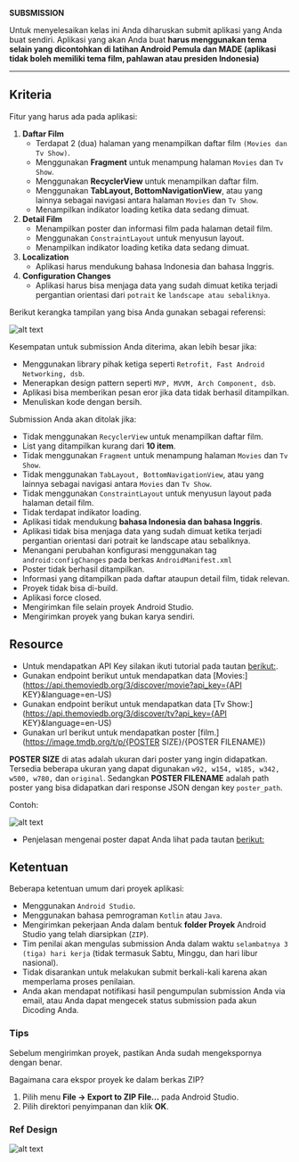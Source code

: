 **SUBSMISSION**

Untuk menyelesaikan kelas ini Anda diharuskan submit aplikasi yang Anda buat sendiri. Aplikasi yang akan Anda buat **harus menggunakan tema selain yang dicontohkan di latihan Android Pemula dan MADE (aplikasi tidak boleh memiliki tema film, pahlawan atau presiden Indonesia)**


---

## Kriteria

Fitur yang harus ada pada aplikasi:

1. **Daftar Film**
    - Terdapat 2 (dua) halaman yang menampilkan daftar film `(Movies dan Tv Show)`.
    - Menggunakan **Fragment** untuk menampung halaman `Movies` dan `Tv Show`.
    - Menggunakan **RecyclerView** untuk menampilkan daftar film.
    - Menggunakan **TabLayout, BottomNavigationView**, atau yang lainnya sebagai navigasi antara halaman `Movies` dan `Tv Show`.
    - Menampilkan indikator loading ketika data sedang dimuat.
2. **Detail Film**
    - Menampilkan poster dan informasi film pada halaman detail film.
    - Menggunakan `ConstraintLayout` untuk menyusun layout.
    - Menampilkan indikator loading ketika data sedang dimuat.
3. **Localization**
    - Aplikasi harus mendukung bahasa Indonesia dan bahasa Inggris.
4. **Configuration Changes**
    - Aplikasi harus bisa menjaga data yang sudah dimuat ketika terjadi pergantian orientasi dari `potrait` ke `landscape atau sebaliknya`.
    
Berikut kerangka tampilan yang bisa Anda gunakan sebagai referensi:

![alt text](https://dicodingacademy.blob.core.windows.net/academies/20190304105622bf155a6cc53796c48877ad20d603e099.png)

Kesempatan untuk submission Anda diterima, akan lebih besar jika:

- Menggunakan library pihak ketiga seperti `Retrofit, Fast Android Networking, dsb`.
- Menerapkan design pattern seperti `MVP, MVVM, Arch Component, dsb`.
- Aplikasi bisa memberikan pesan eror jika data tidak berhasil ditampilkan.
- Menuliskan kode dengan bersih.

Submission Anda akan ditolak jika:

- Tidak menggunakan `RecyclerView` untuk menampilkan daftar film.
- List yang ditampilkan kurang dari **10 item**.
- Tidak menggunakan `Fragment` untuk menampung halaman `Movies` dan `Tv Show`.
- Tidak menggunakan `TabLayout, BottomNavigationView`, atau yang lainnya sebagai navigasi antara `Movies` dan `Tv Show`.
- Tidak menggunakan `ConstraintLayout` untuk menyusun layout pada halaman detail film.
- Tidak terdapat indikator loading.
- Aplikasi tidak mendukung **bahasa Indonesia dan bahasa Inggris**.
- Aplikasi tidak bisa menjaga data yang sudah dimuat ketika terjadi pergantian orientasi dari potrait ke landscape atau sebaliknya.
- Menangani perubahan konfigurasi menggunakan tag `android:configChanges` pada berkas `AndroidManifest.xml`
- Poster tidak berhasil ditampilkan.
- Informasi yang ditampilkan pada daftar ataupun detail film, tidak relevan.
- Proyek tidak bisa di-build.
- Aplikasi force closed.
- Mengirimkan file selain proyek Android Studio.
- Mengirimkan proyek yang bukan karya sendiri.

## Resource

- Untuk mendapatkan API Key silakan ikuti tutorial pada tautan [berikut:](https://blog.dicoding.com/registrasi-testing-themoviedb-api/). 
- Gunakan endpoint berikut untuk mendapatkan data [Movies:](https://api.themoviedb.org/3/discover/movie?api_key={API KEY}&language=en-US)
- Gunakan endpoint berikut untuk mendapatkan data [Tv Show:](https://api.themoviedb.org/3/discover/tv?api_key={API KEY}&language=en-US)
- Gunakan url berikut untuk mendapatkan poster [film.](https://image.tmdb.org/t/p/{POSTER SIZE}/{POSTER FILENAME})

**POSTER SIZE** di atas adalah ukuran dari poster yang ingin didapatkan. Tersedia beberapa ukuran yang dapat digunakan `w92, w154, w185, w342, w500, w780,` dan `original`. Sedangkan **POSTER FILENAME** adalah path poster yang bisa didapatkan dari response JSON dengan key `poster_path`.

Contoh:

![alt text](https://image.tmdb.org/t/p/w185/kSBXou5Ac7vEqKd97wotJumyJvU.jpg)

- Penjelasan mengenai poster dapat Anda lihat pada tautan [berikut:](https://developers.themoviedb.org/3/configuration/get-api-configuration)

## Ketentuan

Beberapa ketentuan umum dari proyek aplikasi:

- Menggunakan `Android Studio`.
- Menggunakan bahasa pemrograman `Kotlin` atau `Java`.
- Mengirimkan pekerjaan Anda dalam bentuk **folder Proyek** Android Studio yang telah diarsipkan (`ZIP`).
- Tim penilai akan mengulas submission Anda dalam waktu `selambatnya 3 (tiga) hari kerja` (tidak termasuk Sabtu, Minggu, dan hari libur nasional).
- Tidak disarankan untuk melakukan submit berkali-kali karena akan memperlama proses penilaian.
- Anda akan mendapat notifikasi hasil pengumpulan submission Anda via email, atau Anda dapat mengecek status submission pada akun Dicoding Anda.

### Tips

Sebelum mengirimkan proyek, pastikan Anda sudah mengekspornya dengan benar.

Bagaimana cara ekspor proyek ke dalam berkas ZIP?

1. Pilih menu **File → Export to ZIP File...** pada Android Studio.
2. Pilih direktori penyimpanan dan klik **OK**.


### Ref Design

![alt text](https://cdn.dribbble.com/users/835462/screenshots/3550576/event-app-dribble-800x600-gif.gif)